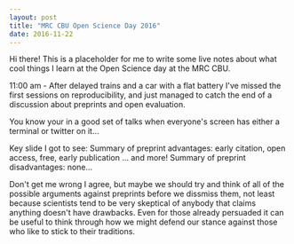 ```yaml
---
layout: post
title: "MRC CBU Open Science Day 2016"
date: 2016-11-22
---
```


Hi there! This is a placeholder for me to write some live notes about what cool things I learn at the Open Science day at the MRC CBU.

11:00 am - After delayed trains and a car with a flat battery I've missed the first sessions on reproducibility, and just managed to catch the end of a discussion about preprints and open evaluation.

You know your in a good set of talks when everyone's screen has either a terminal or twitter on it...

Key slide I got to see:
Summary of preprint advantages: early citation, open access, free, early publication ... and more!
Summary of preprint disadvantages: none... 

Don't get me wrong I agree, but maybe we should try and think of all of the possible arguments against preprints before we dissmiss them, not least because scientists tend to be very skeptical of anybody that claims anything doesn't have drawbacks. Even for those already persuaded it can be useful to think through how we might defend our stance against those who like to stick to their traditions.


